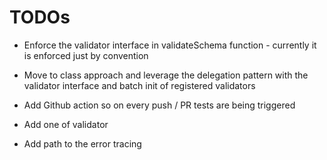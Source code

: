 # TODOs
- Enforce the validator interface in validateSchema function - currently it is enforced just by convention 
- Move to class approach and leverage the delegation pattern with the validator interface and batch init of registered validators
- Add Github action so on every push / PR tests are being triggered


- Add one of validator
- Add path to the error tracing